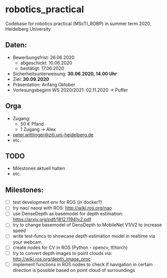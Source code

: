# robotics_practical
Codebase for robotics practical (MScTI_ROBP) in summer term 2020, Heidelberg University

## Daten:
* Bewerbungsfrist: 26.06.2020
  * abgeschickt: 10.06.2020
  * bestätigt: 17.06.2020
* Sicherheitsunterweisung: **30.06.2020, 14.00 Uhr**
* Ziel: **30.09.2020**
* Präsentation: Anfang Oktober
* Vorlesungsbeginn WS 2020/2021: 02.11.2020 &rarr; Puffer

## Orga
* Zugang:
  * 50 € Pfand
  * 1 Zugang &rarr; Alex
* peter.wittlinger@ziti.uni-heidelberg.de
* etc.

## TODO
* Milestones aktuell halten
* etc.

## Milestones:
- [ ] test development env for ROS (in docker?)
- [ ] try nao/ naoqi with ROS: http://wiki.ros.org/nao
- [ ] use DenseDepth as basemodel for depth estimation: https://arxiv.org/pdf/1812.11941v2.pdf
- [ ] try to change basemodel of DensDepth to MobileNet V1/V2 to increase speed
- [ ] write test-funcs to showcase depth estimation model in realtime via your webcam 
- [ ] create nodes for CV in ROS (Python - opencv, tf/torch)
- [ ] try to convert depth images to point clouds via: http://wiki.ros.org/depth_image_proc
- [ ] implement functions in ROS nodes to check if navigation in certain direction is possible based on point cloud of surroundings
